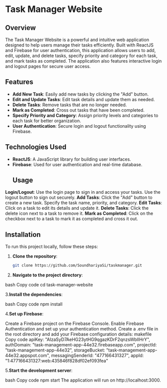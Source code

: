 # Task Manager Website

## Overview
The Task Manager Website is a powerful and intuitive web application designed to help users manage their tasks efficiently. Built with ReactJS and Firebase for user authentication, this application allows users to add, edit, update, and delete tasks, specify priority and category for each task, and mark tasks as completed. The application also features interactive login and logout pages for secure user access.

## Features
- **Add New Task**: Easily add new tasks by clicking the "Add" button.
- **Edit and Update Tasks**: Edit task details and update them as needed.
- **Delete Tasks**: Remove tasks that are no longer needed.
- **Mark as Completed**: Cross out tasks that have been completed.
- **Specify Priority and Category**: Assign priority levels and categories to each task for better organization.
- **User Authentication**: Secure login and logout functionality using Firebase.

## Technologies Used
- **ReactJS**: A JavaScript library for building user interfaces.
- **Firebase**: Used for user authentication and real-time database.
  ## Usage
**Login/Logout**: Use the login page to sign in and access your tasks. Use the logout button to sign out securely.
**Add Tasks**: Click the "Add" button to create a new task. Specify the task name, priority, and category.
**Edit Tasks**: Click on a task to edit its details and update it.
**Delete Tasks**: Click the delete icon next to a task to remove it.
**Mark as Completed**: Click on the checkbox next to a task to mark it as completed and cross it out.

## Installation
To run this project locally, follow these steps:

1. **Clone the repository**:
   ```bash
   git clone https://github.com/SoundhariyaSi/taskmanager.git

2. **Navigate to the project directory**:

bash
Copy code
cd task-manager-website

3.**Install the dependencies**:

bash
Copy code
npm install

4.**Set up Firebase**:

Create a Firebase project on the Firebase Console.
Enable Firebase Authentication and set up your authentication method.
Create a .env file in the root directory and add your Firebase configuration details:
makefile
Copy code
    apiKey: "AIzaSyD7AeHG23ytHG9qgazKDrF2qnzsWbIIHrY",
    authDomain: "task-management-app-44e32.firebaseapp.com",
    projectId: "task-management-app-44e32",
    storageBucket: "task-management-app-44e32.appspot.com",
    messagingSenderId: "477166431327",
    appId: "1:477166431327:web:435846f828df02ef093fea"

5.**Start the development server**:

bash
Copy code
npm start
The application will run on http://localhost:3000.


